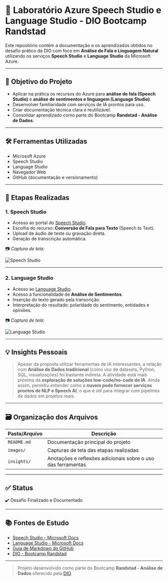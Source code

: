 # 🧠 Laboratório Azure Speech Studio e Language Studio - DIO Bootcamp Randstad

Este repositório contém a documentação e os aprendizados obtidos no desafio prático da DIO com foco em **Análise de Fala e Linguagem Natural** utilizando os serviços **Speech Studio** e **Language Studio** da Microsoft Azure.

---

## 🎯 Objetivo do Projeto

- Aplicar na prática os recursos do Azure para **análise de fala (Speech Studio)** e **análise de sentimentos e linguagem (Language Studio)**.
- Desenvolver familiaridade com serviços de IA prontos para uso.
- Criar documentação técnica clara e reutilizável.
- Consolidar aprendizado como parte do Bootcamp **Randstad - Análise de Dados**.

---

## 🛠️ Ferramentas Utilizadas

- Microsoft Azure
- Speech Studio
- Language Studio
- Navegador Web
- GitHub (documentação e versionamento)

---

## 🔁 Etapas Realizadas

### 1. Speech Studio

- Acesso ao portal do [Speech Studio](https://speech.microsoft.com/).
- Escolha do recurso: **Conversão de Fala para Texto** (Speech to Text).
- Upload de áudio de teste ou gravação direta.
- Geração de transcrição automática.

📷 *Captura de tela:*

![Speech Studio](./images/speech-studio-config.png)

---

### 2. Language Studio

- Acesso ao [Language Studio](https://language.azure.com/).
- Acesso à funcionalidade de **Análise de Sentimentos**.
- Inserção do texto gerado pela transcrição.
- Interpretação do resultado: polaridade do sentimento, entidades e opiniões.

📷 *Captura de tela:*

![Language Studio](./images/language-studio-result.png)

---

## 💡 Insights Pessoais

> Apesar da proposta utilizar ferramentas de IA interessantes, a relação com **Análise de Dados tradicional** (como uso de datasets, Python, SQL, visualizações) foi bastante indireta. A atividade está mais próxima da **exploração de soluções low-code/no-code de IA**. Ainda assim, permitiu entender como a **nuvem pode fornecer serviços prontos de NLP e Speech AI**, o que é útil para integrar com pipelines de dados em projetos reais.

---

## 🗃️ Organização dos Arquivos

| Pasta/Arquivo | Descrição |
|---------------|-----------|
| `README.md`   | Documentação principal do projeto |
| `images/`     | Capturas de tela das etapas realizadas |
| `insights/`   | Anotações e reflexões adicionais sobre o uso das ferramentas |

---

## ✅ Status

✔️ Desafio Finalizado e Documentado

---

## 📚 Fontes de Estudo

- [Speech Studio - Microsoft Docs](https://learn.microsoft.com/en-us/azure/ai-services/speech-service/)
- [Language Studio - Microsoft Docs](https://learn.microsoft.com/en-us/azure/ai-services/language-service/overview)
- [Guia de Markdown do GitHub](https://guides.github.com/features/mastering-markdown/)
- [DIO - Bootcamp Randstad](https://www.dio.me/)

---

> Projeto desenvolvido como parte do Bootcamp **Randstad - Análise de Dados** oferecido pela [DIO](https://www.dio.me/).

